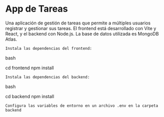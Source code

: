 # App de Tareas

Una aplicación de gestión de tareas que permite a múltiples usuarios registrar y gestionar sus tareas. El frontend está desarrollado con Vite y React, y el backend con Node.js. La base de datos utilizada es MongoDB Atlas.

    Instala las dependencias del frontend:

bash

cd frontend
npm install

    Instala las dependencias del backend:

bash

cd backend
npm install

    Configura las variables de entorno en un archivo .env en la carpeta backend
